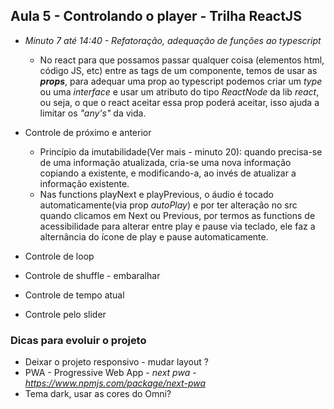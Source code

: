## Aula 5 - Controlando o player - Trilha ReactJS

- _Minuto 7 até 14:40 - Refatoração, adequação de funções ao typescript_

  - No react para que possamos passar qualquer coisa (elementos html, código JS, etc) entre as tags de um componente, temos de usar as **_props_**, para adequar uma prop ao typescript podemos criar um _type_ ou uma _interface_ e usar um atributo do tipo _ReactNode_ da lib _react_, ou seja, o que o react aceitar essa prop poderá aceitar, isso ajuda a limitar os _"any's"_ da vida.

- Controle de próximo e anterior
  - Princípio da imutabilidade(Ver mais - minuto 20): quando precisa-se de uma informação atualizada, cria-se uma nova informação copiando a existente, e modificando-a, ao invés de atualizar a informação existente.
  - Nas functions playNext e playPrevious, o áudio é tocado automaticamente(via prop _autoPlay_) e por ter alteração no src quando clicamos em Next ou Previous, por termos as functions de acessibilidade para alterar entre play e pause via teclado, ele faz a alternância do ícone de play e pause automaticamente.
- Controle de loop
- Controle de shuffle - embaralhar
- Controle de tempo atual
- Controle pelo slider

### **Dicas para evoluir o projeto**

- Deixar o projeto responsivo - mudar layout ?
- PWA - Progressive Web App - _next pwa - https://www.npmjs.com/package/next-pwa_
- Tema dark, usar as cores do Omni?
